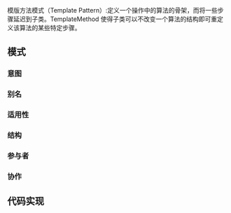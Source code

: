 模版方法模式（Template Pattern）:定义一个操作中的算法的骨架，而将一些步骤延迟到子类。TemplateMethod 使得子类可以不改变一个算法的结构即可重定义该算法的某些特定步骤。

## 模式

### 意图

### 别名

### 适用性

### 结构

### 参与者

### 协作

## 代码实现